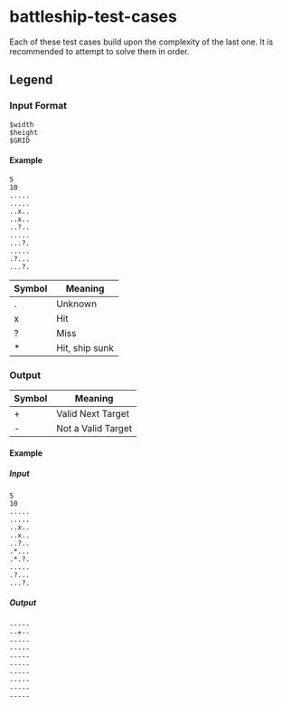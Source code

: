 # battleship-test-cases

Each of these test cases build upon the complexity of the last one.
It is recommended to attempt to solve them in order.

## Legend

### Input Format

    $width
    $height
    $GRID

#### Example

    5
    10
    .....
    .....
    ..x..
    ..x..
    ..?..
    .....
    ...?.
    .....
    .?...
    ...?.

| Symbol | Meaning        |
| ------ | -------------- |
| .      | Unknown        |
| x      | Hit            |
| ?      | Miss           |
| \*     | Hit, ship sunk |

### Output

| Symbol | Meaning            |
| ------ | ------------------ |
| +      | Valid Next Target  |
| -      | Not a Valid Target |

#### Example

##### Input

    5
    10
    .....
    .....
    ..x..
    ..x..
    ..?..
    .*...
    .*.?.
    .....
    .?...
    ...?.

##### Output

    -----
    --+--
    -----
    -----
    -----
    -----
    -----
    -----
    -----
    -----
